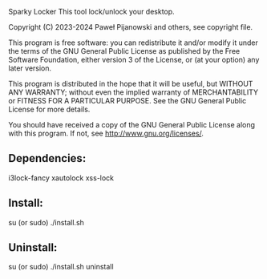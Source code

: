 Sparky Locker
This tool lock/unlock your desktop.

Copyright (C) 2023-2024 Paweł Pijanowski and others, see copyright file.

This program is free software: you can redistribute it and/or modify
it under the terms of the GNU General Public License as published by
the Free Software Foundation, either version 3 of the License, or
(at your option) any later version.

This program is distributed in the hope that it will be useful,
but WITHOUT ANY WARRANTY; without even the implied warranty of
MERCHANTABILITY or FITNESS FOR A PARTICULAR PURPOSE.  See the
GNU General Public License for more details.

You should have received a copy of the GNU General Public License
along with this program.  If not, see <http://www.gnu.org/licenses/>.

Dependencies:
-------------
i3lock-fancy
xautolock
xss-lock

Install:
-------------
su (or sudo) 
./install.sh

Uninstall:
-------------
su (or sudo)
./install.sh uninstall

